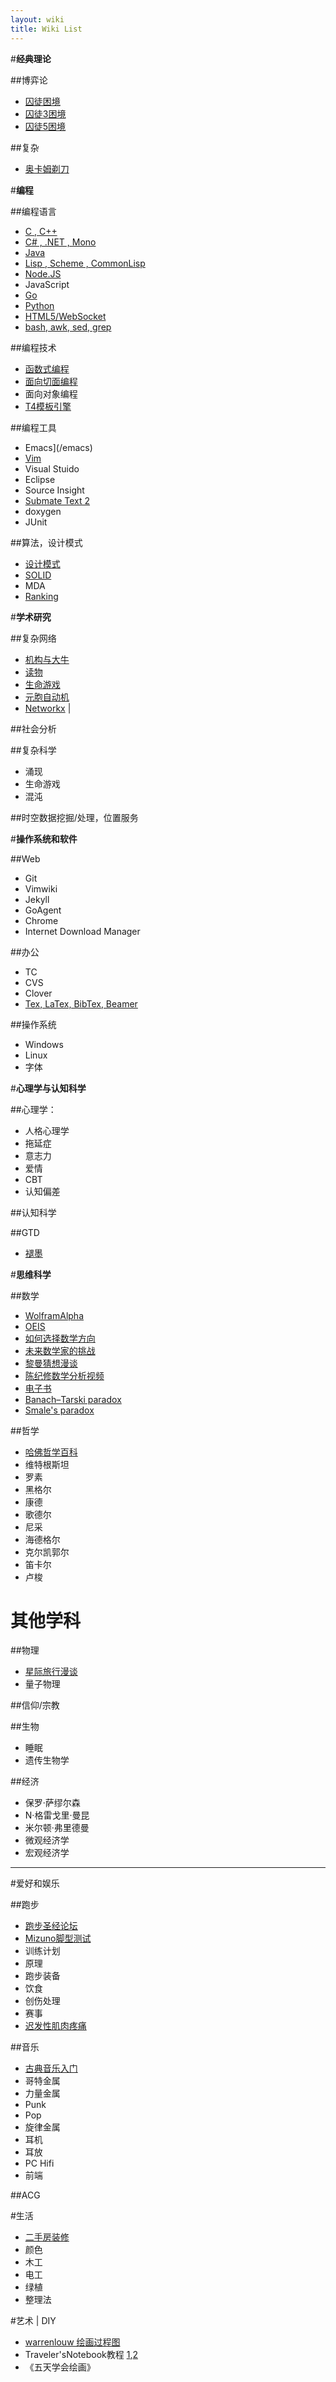 ```yaml
---
layout: wiki
title: Wiki List
---
```


#**经典理论**

##博弈论

* [囚徒困境](wiki)
* [囚徒3困境](wikiNote/2013-01-26-C)
* [囚徒5困境](/wikiNote/2013-01-26-C)

##复杂

* [奥卡姆剃刀](/wiki)

#**编程**

##编程语言

* [C , C++](/C) 
* [C# , .NET , Mono](/CSharp/)
* [Java](/Java)
* [Lisp , Scheme , CommonLisp ](/Lisp/)
* [Node.JS](/NodeJS/)
* JavaScript
* [Go](/Go/) 
* [Python](/Python/) 
* [HTML5/WebSocket](/HTML5/)
* [bash, awk, sed, grep]()

##编程技术

* [函数式编程](/Functional-Programming/)
* [面向切面编程](/AOP-Resource-Collections/)
* 面向对象编程
* [T4模板引擎](/t4/)

##编程工具

* Emacs](/emacs)
* [Vim](/Vim/)
* Visual Stuido
* Eclipse
* Source Insight
* [Submate Text 2](/Sublime-Text-2/)
* doxygen
* JUnit

##算法，设计模式
    
* [设计模式](http://www.oschina.net/translate/how-i-explained-design-patterns-to-my-wife-part-1) 
* [SOLID](http://www.aqee.net/s-o-l-i-d-class-design-principles/)
* MDA
* [Ranking](http://www.cnblogs.com/zhengyun_ustc/archive/2010/12/15/amir.html)

#**学术研究**

##复杂网络

* [机构与大牛](http://blog.sciencenet.cn/blog-583335-477254.html)
* [读物](http://blog.sciencenet.cn/blog-3075-549946.html)
* [生命游戏](http://www.bitstorm.org/gameoflife/code/)
* [元胞自动机](http://luobo.ycool.com/archive.57000.html)
* [Networkx](http://www.oschina.net/question/54100_77522) | 
    
##社会分析
    
##复杂科学

* 涌现
* 生命游戏
* 混沌 
    
##时空数据挖掘/处理，位置服务

#**操作系统和软件**

##Web

* Git
* Vimwiki
* Jekyll
* GoAgent
* Chrome
* Internet Download Manager

##办公

* TC
* CVS
* Clover
* [Tex, LaTex, BibTex, Beamer](/tex) 

##操作系统

* Windows
* Linux
* 字体

#**心理学与认知科学**

##心理学：

* 人格心理学
* 拖延症
* 意志力
* 爱情
* CBT
* 认知偏差

##认知科学

##GTD

* [褪墨](http://www.mifengtd.cn/)

#**思维科学**

##数学

* [WolframAlpha](http://www.wolframalpha.com/)
* [OEIS](http://oeis.org/)
* [如何选择数学方向](http://www.mysanco.com/wenda/index.php?class=discuss&action=question_item&questionid=1677)
* [未来数学家的挑战](http://episte.math.ntu.edu.tw/articles/mm/mm_10_2_04/)
* [黎曼猜想漫谈](http://songshuhui.net/archives/tag/%E9%BB%8E%E6%9B%BC%E7%8C%9C%E6%83%B3)
* [陈纪修数学分析视频](http://you.video.sina.com.cn/a/5055894-1664374212.html)
* [电子书](http://iask.sina.com.cn/u/2427434855/ish?folderid=667649&retcode=0#)
*  [Banach–Tarski paradox](http://en.wikipedia.org/wiki/Banach%E2%80%93Tarski_paradox) 
* [Smale's paradox](http://en.wikipedia.org/wiki/Smale%27s_paradox)

##哲学

* [哈佛哲学百科](http://plato.stanford.edu/contents.html)
*  维特根斯坦
* 罗素
* 黑格尔
* 康德
* 歌德尔
* 尼采
* 海德格尔
* 克尔凯郭尔
* 笛卡尔
* 卢梭
    
# **其他学科**

##物理

* [星际旅行漫谈](http://www.changhai.org/articles/science/astronomy/voyage/)
* 量子物理

##信仰/宗教
    
##生物
	
* 睡眠
* 遗传生物学

##经济
	
* 保罗·萨缪尔森
* N·格雷戈里·曼昆
* 米尔顿·弗里德曼
* 微观经济学
* 宏观经济学

---

#爱好和娱乐

##跑步

* [跑步圣经论坛](http://bbs.runbible.cn/)
* [Mizuno脚型测试](http://www.mizunorunlife.com/foottype/index.aspx)
* 训练计划
* 原理
* 跑步装备
* 饮食
* 创伤处理
* 赛事
* [迟发性肌肉疼痛](http://www.guokr.com/blog/185623/)

##音乐

* [古典音乐入门](http://www.xici.net/d59817894.htm) 
* 哥特金属
* 力量金属
* Punk
* Pop
* 旋律金属 
* 耳机
* 耳放
* PC Hifi
* 前端

##ACG

#生活

* [二手房装修](http://www.xici.net/d127891640.htm)
* 颜色
* 木工
* 电工
* 绿植
* 整理法

#艺术 | DIY

* [warrenlouw 绘画过程图 ](http://blog.sina.com.cn/s/blog_6bafa28a0102emwq.html)
* Traveler'sNotebook教程 [1](Traveler'sNotebook教程),[2](http://site.douban.com/149473/widget/notes/7555688/note/208643450/)
* 《五天学会绘画》
    

